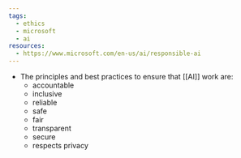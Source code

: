 ```yaml
---
tags:
  - ethics
  - microsoft
  - ai
resources:
  - https://www.microsoft.com/en-us/ai/responsible-ai
---
```

- The principles and best practices to ensure that [[AI]] work are:
	- accountable
	- inclusive
	- reliable
	- safe
	- fair
	- transparent
	- secure
	- respects privacy